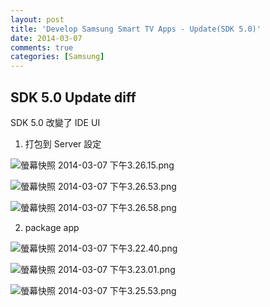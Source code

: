 ```yaml
---
layout: post
title: 'Develop Samsung Smart TV Apps - Update(SDK 5.0)'
date: 2014-03-07
comments: true
categories: [Samsung]
---
```

## SDK 5.0 Update diff

SDK 5.0
改變了 IDE UI

1. 打包到 Server 設定

![螢幕快照 2014-03-07 下午3.26.15.png](http://user-image.logdown.io/user/3170/blog/3202/post/184048/x8I9mWBdTeK3kThDxRJi_%E8%9E%A2%E5%B9%95%E5%BF%AB%E7%85%A7%202014-03-07%20%E4%B8%8B%E5%8D%883.26.15.png)

![螢幕快照 2014-03-07 下午3.26.53.png](http://user-image.logdown.io/user/3170/blog/3202/post/184048/QbRPbPk8S42WrGi1AcZ2_%E8%9E%A2%E5%B9%95%E5%BF%AB%E7%85%A7%202014-03-07%20%E4%B8%8B%E5%8D%883.26.53.png)

![螢幕快照 2014-03-07 下午3.26.58.png](http://user-image.logdown.io/user/3170/blog/3202/post/184048/4b1vzY8kSXmJGoPYl8tg_%E8%9E%A2%E5%B9%95%E5%BF%AB%E7%85%A7%202014-03-07%20%E4%B8%8B%E5%8D%883.26.58.png)

2. package app

![螢幕快照 2014-03-07 下午3.22.40.png](http://user-image.logdown.io/user/3170/blog/3202/post/184048/tRKJRnS0TYq2ffQ3xAnY_%E8%9E%A2%E5%B9%95%E5%BF%AB%E7%85%A7%202014-03-07%20%E4%B8%8B%E5%8D%883.22.40.png)

![螢幕快照 2014-03-07 下午3.23.01.png](http://user-image.logdown.io/user/3170/blog/3202/post/184048/gvF5gWhQTPkEIt83VjRQ_%E8%9E%A2%E5%B9%95%E5%BF%AB%E7%85%A7%202014-03-07%20%E4%B8%8B%E5%8D%883.23.01.png)

![螢幕快照 2014-03-07 下午3.25.53.png](http://user-image.logdown.io/user/3170/blog/3202/post/184048/jugva99vTZ2fqWkn1YwI_%E8%9E%A2%E5%B9%95%E5%BF%AB%E7%85%A7%202014-03-07%20%E4%B8%8B%E5%8D%883.25.53.png)
